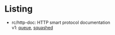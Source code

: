 # Listing

 - rc/http-doc: HTTP smart protocol documentation  
   v1: [queue](https://github.com/rctay/git/tree/rc/http-doc/v1/q), [squashed](https://github.com/rctay/git/blob/rc/http-doc/v1/p/Documentation/technical/http-protocol.txt)
